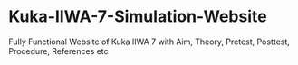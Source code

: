 # Kuka-IIWA-7-Simulation-Website
Fully Functional Website of Kuka IIWA 7 with Aim, Theory, Pretest, Posttest, Procedure, References etc
